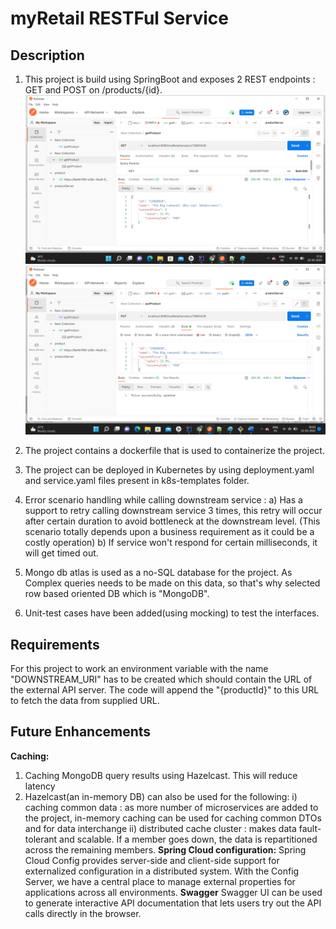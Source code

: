 # myRetail RESTFul Service


## Description
1. This project is build using SpringBoot and exposes 2 REST endpoints : GET and POST on /products/{id}.
   ![img.png](img.png)
    ![img_1.png](img_1.png)
2. The project contains a dockerfile that is used to containerize the project. 
3. The project can be deployed in Kubernetes by using deployment.yaml and service.yaml 
files present in k8s-templates folder.
4. Error scenario handling while calling downstream service : 
     a) Has a support to retry calling downstream service 3 times, 
        this retry will occur after certain duration to avoid bottleneck at the downstream level.
        (This scenario totally depends upon a business requirement as it could be a costly operation)
     b) If service won't respond for certain milliseconds, it will get timed out.
   
5. Mongo db atlas is used as a no-SQL database for the project. 
    As Complex queries needs to be made on this data, so that's why selected row based oriented DB which is "MongoDB".
   
6. Unit-test cases have been added(using mocking) to test the interfaces.

## Requirements
For this project to work an environment variable with the name "DOWNSTREAM_URI" has to be created which should
contain the URL of the external API server. The code will append the "{productId}" to this URL
to fetch the data from supplied URL.



## Future Enhancements
**Caching:**
1. Caching MongoDB query results using Hazelcast. This will reduce latency
2. Hazelcast(an in-memory DB) can also be used for the following:
       i) caching common data : as more number of microservices are added to the project, in-memory caching 
         can be used for caching common DTOs and for data interchange
      ii) distributed cache cluster : makes data fault-tolerant and scalable.
          If a member goes down, the data is repartitioned across the remaining members.
**Spring Cloud configuration:**
   Spring Cloud Config provides server-side and client-side support for externalized configuration in a 
   distributed system. With the Config Server, we have a central place to manage external properties 
   for applications across all environments.
**Swagger**
   Swagger UI can be used to generate interactive API documentation that lets users try out the API calls 
   directly in the browser. 

